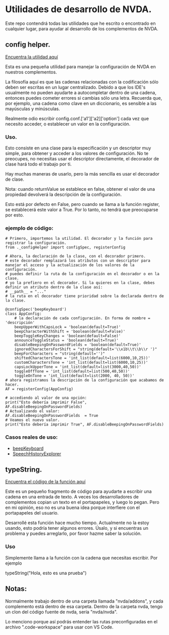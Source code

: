 # Utilidades de desarrollo de NVDA.
Este repo contendrá todas las utilidades que he escrito o encontrado en cualquier lugar, para ayudar al desarrollo de los complementos de NVDA.

## config helper.
[Encuentra la utilidad aquí](https://raw.githubusercontent.com/davidacm/NVDADevelopmentUtilities/master/src/_configHelper.py)

Esta es una pequeña utilidad para manejar la configuración de NVDA en nuestros complementos.

La filosofía aquí es que las cadenas relacionadas con la codificación sólo deben ser escritas en un lugar centralizado.
Debido a que los IDE's usualmente no pueden ayudarte a autocompletar dentro de una cadena, entonces puedes cometer errores si cambias sólo una letra. Recuerda que, por ejemplo, una cadena como clave en un diccionario, es sensible a las mayúsculas y minúsculas.

Realmente odio escribir config.conf.['a1']['a2]['option'] cada vez que
necesito acceder, o establecer un valor en la configuración.

### Uso.

Esto consiste en una clase para la especificación y un descriptor muy simple, para obtener y
acceder a los valores de configuración. No te preocupes, no necesitas usar el descriptor directamente, el decorador de clase hará todo el trabajo por ti.

Hay muchas maneras de usarlo, pero la más sencilla es usar el decorador de clase.

Nota: cuando returnValue se establece en false, obtener el valor de una propiedad devolverá la descripción de la configuración.

Esto está por defecto en False, pero cuando se llama a la función register, se establecerá este valor a True.
Por lo tanto, no tendrá que preocuparse por esto.

### ejemplo de código:

```
# Primero, importemos la utilidad. El decorador y la función para registrar la configuración.
from ._configHelper import configSpec, registerConfig

# Ahora, la declaración de la clase, con el decorador primero.
# este decorador remplazará los atributos con un descriptor para manejar el acceso y la actualización de los valores de la configuración.
# puedes definir la ruta de la configuración en el decorador o en la clase.
# yo la prefiero en el decorador. Si la quieres en la clase, debes definir un atributo dentro de la clase así:
# __path__ = "..."
# la ruta en el decorador tiene prioridad sobre la declarada dentro de la clase.

@configSpec('beepKeyboard')
class AppConfig:
	# la declaración de cada configuración. En forma de nombre = 'descripción'
	beepUpperWithCapsLock = 'boolean(default=True)'
	beepCharacterWithShift = 'boolean(default=False)'
	beepToggleKeyChanges = 'boolean(default=False)'
	announceToggleStatus = 'boolean(default=True)'
	disableBeepingOnPasswordFields = 'boolean(default=True)'
	ignoredCharactersForShift = "string(default='\\x1b\\t\\b\\r ')"
	beepForCharacters = "string(default='')"
	shiftedCharactersTone = 'int_list(default=list(6000,10,25))'
	customCharactersTone = 'int_list(default=list(6000,10,25))'
	capsLockUpperTone = 'int_list(default=list(3000,40,50))'
	toggleOffTone = 'int_list(default=list(500,40,50))'
	toggleOnTone = 'int_list(default=list(2000, 40, 50))'
# ahora registramos la descripción de la configuración que acabamos de hacer.
AF = registerConfig(AppConfig)

# accediendo al valor de una opción:
print("Esto debería imprimir False", AF.disableBeepingOnPasswordFields)
# Actualizando el valor:
AF.disableBeepingOnPasswordFields  = True
# Veamos el nuevo valor.
print("Esto debería imprimir True", AF.disableBeepingOnPasswordFields)
```

### Casos reales de uso:

* [beepKeyboard](https://github.com/davidacm/beepkeyboard)
* [SpeechHistoryExplorer](https://github.com/davidacm/SpeechHistoryExplorer)

## typeString.
[Encuentra el código de la función aquí](https://raw.githubusercontent.com/davidacm/NVDADevelopmentUtilities/master/src/typeString.py)

Este es un pequeño fragmento de código para ayudarte a escribir una cadena en una entrada de texto. A veces los desarrolladores de complementos copian un texto en el portapapeles, y luego lo pegan. Pero en mi opinión, eso no es una buena idea porque interfiere con el portapapeles del usuario.

Desarrollé esta función hace mucho tiempo. Actualmente no la estoy usando, esto podría tener algunos errores. Úsalo, y si encuentras un problema y puedes arreglarlo, por favor hazme saber la solución.

### Uso

Simplemente llama a la función con la cadena que necesitas escribir. Por ejemplo

typeString("Hola, esto es una prueba")


## Notas:

Normalmente trabajo dentro de una carpeta llamada "nvda/addons", y cada complemento está dentro de esa carpeta.
Dentro de la carpeta nvda, tengo un clon del código fuente de nvda, sería "nvda/nvda".

Lo menciono porque así podrás entender las rutas preconfiguradas en el archivo ".code-workspace" para usar con VS Code.
